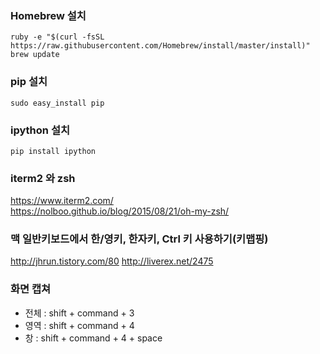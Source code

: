 ### Homebrew 설치
```
ruby -e "$(curl -fsSL https://raw.githubusercontent.com/Homebrew/install/master/install)"
brew update
```

### pip 설치
```
sudo easy_install pip
```

### ipython 설치
```
pip install ipython
```

### iterm2 와 zsh
https://www.iterm2.com/ <br>
https://nolboo.github.io/blog/2015/08/21/oh-my-zsh/

### 맥 일반키보드에서 한/영키, 한자키, Ctrl 키 사용하기(키맵핑)
http://jhrun.tistory.com/80
http://liverex.net/2475

### 화면 캡쳐
- 전체 : shift + command + 3
- 영역 : shift + command + 4
- 창 : shift + command + 4 + space

